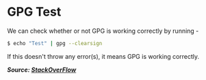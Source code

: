 # GPG Test

We can check whether or not GPG is working correctly by running -

```bash
$ echo "Test" | gpg --clearsign
```

If this doesn't throw any error(s), it means GPG is working correctly.

**_Source: [StackOverFlow](https://stackoverflow.com/a/41054093)_**
